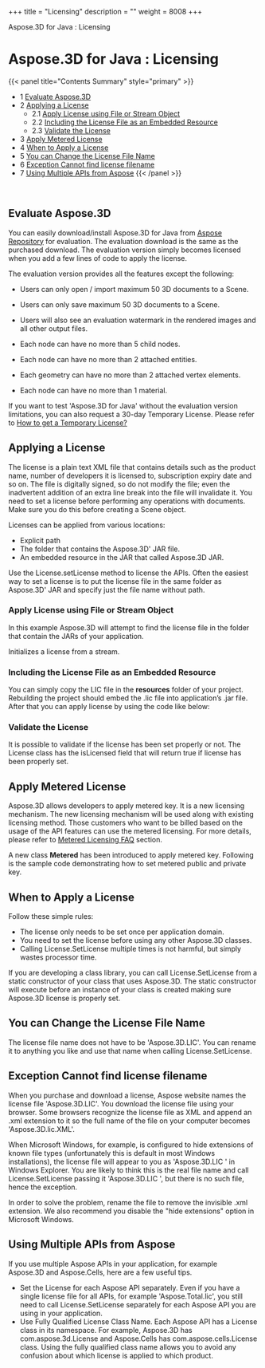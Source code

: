 +++
title = "Licensing" 
description = "" 
weight = 8008 
+++

Aspose.3D for Java : Licensing  

# Aspose.3D for Java : Licensing


{{< panel title="Contents Summary" style="primary" >}}
*   1 [Evaluate Aspose.3D](#Licensing-EvaluateAspose.3D)
*   2 [Applying a License](#Licensing-ApplyingaLicense)
    *   2.1 [Apply License using File or Stream Object](#Licensing-ApplyLicenseusingFileorStreamObject)
    *   2.2 [Including the License File as an Embedded Resource](#Licensing-IncludingtheLicenseFileasanEmbeddedResource)
    *   2.3 [Validate the License](#Licensing-ValidatetheLicense)
*   3 [Apply Metered License](#Licensing-ApplyMeteredLicense)
*   4 [When to Apply a License](#Licensing-WhentoApplyaLicense)
*   5 [You can Change the License File Name](#Licensing-YoucanChangetheLicenseFileName)
*   6 [Exception Cannot find license filename](#Licensing-ExceptionCannotfindlicensefilename)
*   7 [Using Multiple APIs from Aspose](#Licensing-UsingMultipleAPIsfromAspose)
{{< /panel >}}
 

 

## Evaluate Aspose.3D

You can easily download/install Aspose.3D for Java from [Aspose Repository](http://repository.aspose.com/repo/com/aspose/aspose-3d/) for evaluation. The evaluation download is the same as the purchased download. The evaluation version simply becomes licensed when you add a few lines of code to apply the license.

The evaluation version provides all the features except the following:

*   Users can only open / import maximum 50 3D documents to a Scene.
*   Users can only save maximum 50 3D documents to a Scene.
*   Users will also see an evaluation watermark in the rendered images and all other output files.
*   Each node can have no more than 5 child nodes.
    
*   Each node can have no more than 2 attached entities.
    
*   Each geometry can have no more than 2 attached vertex elements.
    
*   Each node can have no more than 1 material.
    

If you want to test 'Aspose.3D for Java' without the evaluation version limitations, you can also request a 30-day Temporary License. Please refer to [How to get a Temporary License?](https://purchase.aspose.com/temporary-license)

## Applying a License

The license is a plain text XML file that contains details such as the product name, number of developers it is licensed to, subscription expiry date and so on. The file is digitally signed, so do not modify the file; even the inadvertent addition of an extra line break into the file will invalidate it. You need to set a license before performing any operations with documents. Make sure you do this before creating a Scene object.

Licenses can be applied from various locations:

*   Explicit path
*   The folder that contains the Aspose.3D' JAR file.
*   An embedded resource in the JAR that called Aspose.3D JAR.

Use the License.setLicense method to license the APIs. Often the easiest way to set a license is to put the license file in the same folder as Aspose.3D' JAR and specify just the file name without path.

### Apply License using File or Stream Object

In this example Aspose.3D will attempt to find the license file in the folder that contain the JARs of your application.

Initializes a license from a stream.

### Including the License File as an Embedded Resource

You can simply copy the LIC file in the **resources** folder of your project. Rebuilding the project should embed the .lic file into application’s .jar file. After that you can apply license by using the code like below:

### Validate the License

It is possible to validate if the license has been set properly or not. The License class has the isLicensed field that will return true if license has been properly set.

## Apply Metered License

Aspose.3D allows developers to apply metered key. It is a new licensing mechanism. The new licensing mechanism will be used along with existing licensing method. Those customers who want to be billed based on the usage of the API features can use the metered licensing. For more details, please refer to [Metered Licensing FAQ](https://purchase.aspose.com/faqs/licensing/metered) section.

A new class **Metered** has been introduced to apply metered key. Following is the sample code demonstrating how to set metered public and private key.

## When to Apply a License

Follow these simple rules:

*   The license only needs to be set once per application domain.
*   You need to set the license before using any other Aspose.3D classes.
*   Calling License.SetLicense multiple times is not harmful, but simply wastes processor time.

If you are developing a class library, you can call License.SetLicense from a static constructor of your class that uses Aspose.3D. The static constructor will execute before an instance of your class is created making sure Aspose.3D license is properly set.

## You can Change the License File Name

The license file name does not have to be 'Aspose.3D.LIC'. You can rename it to anything you like and use that name when calling License.SetLicense.

## Exception Cannot find license filename

When you purchase and download a license, Aspose website names the license file 'Aspose.3D.LIC'. You download the license file using your browser. Some browsers recognize the license file as XML and append an .xml extension to it so the full name of the file on your computer becomes 'Aspose.3D.lic.XML'.

When Microsoft Windows, for example, is configured to hide extensions of known file types (unfortunately this is default in most Windows installations), the license file will appear to you as 'Aspose.3D.LIC ' in Windows Explorer. You are likely to think this is the real file name and call License.SetLicense passing it 'Aspose.3D.LIC ', but there is no such file, hence the exception.

In order to solve the problem, rename the file to remove the invisible .xml extension. We also recommend you disable the "hide extensions" option in Microsoft Windows.

## Using Multiple APIs from Aspose

If you use multiple Aspose APIs in your application, for example Aspose.3D and Aspose.Cells, here are a few useful tips.

*   Set the License for each Aspose API separately. Even if you have a single license file for all APIs, for example 'Aspose.Total.lic', you still need to call License.SetLicense separately for each Aspose API you are using in your application.
*   Use Fully Qualified License Class Name. Each Aspose API has a License class in its namespace. For example, Aspose.3D has com.aspose.3d.License and Aspose.Cells has com.aspose.cells.License class. Using the fully qualified class name allows you to avoid any confusion about which license is applied to which product.

